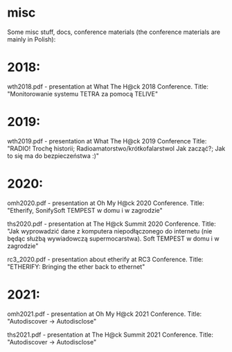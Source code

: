 # misc
Some misc stuff, docs, conference materials (the conference materials are mainly in Polish):

# 2018:

wth2018.pdf - presentation at What The H@ck 2018 Conference. Title: "Monitorowanie systemu TETRA za pomocą TELIVE"

# 2019:
wth2019.pdf - presentation at What The H@ck 2019 Conference Title: "RADIO! Trochę historii; Radioamatorstwo/krótkofalarstwol Jak zacząć?; Jak to się ma do bezpieczeństwa :)"

# 2020: 
omh2020.pdf - presentation at Oh My H@ck 2020 Conference. Title: "Etherify, SonifySoft TEMPEST w domu i w zagrodzie"

ths2020.pdf - presentation at The H@ck Summit 2020 Conference. Title: "Jak wyprowadzić dane z komputera niepodłączonego do internetu (nie będąc służbą wywiadowczą supermocarstwa). Soft TEMPEST w domu i w zagrodzie"

rc3_2020.pdf - presentation about etherify at RC3 Conference. Title: "ETHERIFY: Bringing the ether back to ethernet"

# 2021:
omh2021.pdf - presentation at Oh My H@ck 2021 Conference. Title: "Autodiscover -> Autodisclose"

ths2021.pdf - presentation at The H@ck Summit 2021 Conference. Title: "Autodiscover -> Autodisclose"

